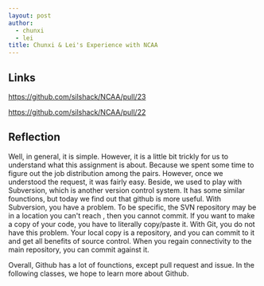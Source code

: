 ```yaml
---
layout: post
author:
  - chunxi
  - lei
title: Chunxi & Lei's Experience with NCAA
---
```


## Links
 
 https://github.com/silshack/NCAA/pull/23
 
 https://github.com/silshack/NCAA/pull/22
 
## Reflection
 
 Well, in general, it is simple. However, it is a little bit trickly for us to understand what this assignment is about. Because 
 we spent some time to figure out the job distribution among the pairs. However, once we understood the request, it was fairly easy.
 Beside, we used to play with Subversion, which is another version control system. It has some similar founctions, but today we find
 out that github is more useful. With Subversion, you have a problem. To be specific, the SVN repository may be in a location you can't reach , then you cannot commit. If you want to make a copy of your code, you have to literally copy/paste it.
 With Git, you do not have this problem. Your local copy is a repository, and you can commit to it and get all benefits of source control. When you regain connectivity to the main repository, you can commit against it.
 
 Overall, Github has a lot of founctions, except pull request and issue. In the following classes, we hope to learn more about Github.
 
